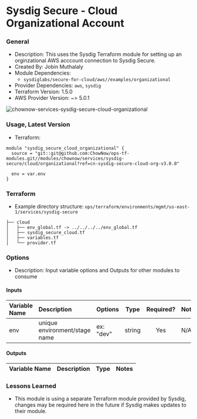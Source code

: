 # Sysdig Secure - Cloud Organizational Account

### General

* Description: This uses the Sysdig Terraform module for setting up an orginzational AWS acccount connection to Sysdig Secure.
* Created By: Jobin Muthalaly
* Module Dependencies:
  * `sysdiglabs/secure-for-cloud/aws//examples/organizational`
* Provider Dependencies: `aws`, `sysdig`
* Terraform Version: 1.5.0
* AWS Provider Version: ~> 5.0.1

![chownow-services-sysdig-secure-cloud-organizational](https://github.com/ChowNow/ops-tf-modules/workflows/chownow-services-sysdig-secure-cloud-organizational/badge.svg)

### Usage, Latest Version

* Terraform:

```hcl
module "sysdig_secure_cloud_organizational" {
  source = "git::git@github.com:ChowNow/ops-tf-modules.git//modules/chownow/services/sysdig-secure/cloud/organizational?ref=cn-sysdig-secure-cloud-org-v3.0.0"

  env = var.env
}
```


### Terraform

* Example directory structure: `ops/terraform/environments/mgmt/us-east-1/services/sysdig-secure`
```
├── cloud
│   ├── env_global.tf -> ../../../../env_global.tf
│   ├── sysdig_secure_cloud.tf
│   ├── variables.tf
│   └── provider.tf
```

### Options

* Description: Input variable options and Outputs for other modules to consume

#### Inputs

| Variable Name           | Description                     | Options      |  Type  | Required? | Notes |
| :-----------------------| :-------------------------------| :----------- | :----: | :-------: | :---- |
| env                     | unique environment/stage name   | ex: "dev"    | string | Yes       | N/A   |



#### Outputs

| Variable Name | Description | Type  | Notes |
| :------------ | :---------- | :---: | :---- |


### Lessons Learned

* This module is using a separate Terraform module provided by Sysdig, changes may be required here in the future if Sysdig makes updates to their module.

